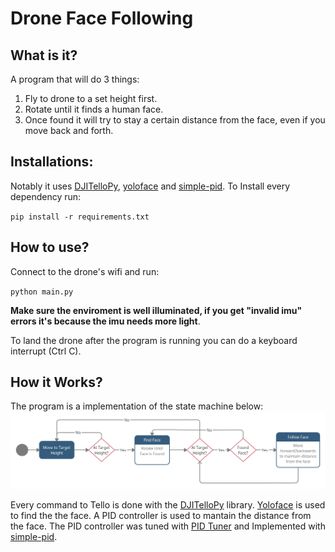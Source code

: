 # Drone Face Following

## What is it?
A program that will do 3 things:
1) Fly to drone to a set height first.
2) Rotate until it finds a human face.
3) Once found it will try to stay a certain distance from the face, even if you move back and forth.

## Installations:
Notably it uses [DJITelloPy](https://github.com/damiafuentes/DJITelloPy/), [yoloface](https://github.com/sthanhng/yoloface) and [simple-pid](https://github.com/m-lundberg/simple-pid). To Install every dependency run:

`pip install -r requirements.txt`

## How to use? 
Connect to the drone's wifi and run:

`python main.py`

**Make sure the enviroment is well illuminated, if you get "invalid imu" errors it's because the imu needs more light**.

To land the drone after the program is running you can do a keyboard interrupt (Ctrl C).

## How it Works?

The program is a implementation of the state machine below: 
![State Machine Diagram](img/state-machine.png)

Every command to Tello is done with the [DJITelloPy](https://github.com/damiafuentes/DJITelloPy/) library. [Yoloface](https://github.com/sthanhng/yoloface) is used to find the the face. A PID controller is used to mantain the distance from the face. The PID controller was tuned with [PID Tuner](https://pidtuner.com/#/) and Implemented with [simple-pid](https://github.com/m-lundberg/simple-pid).
